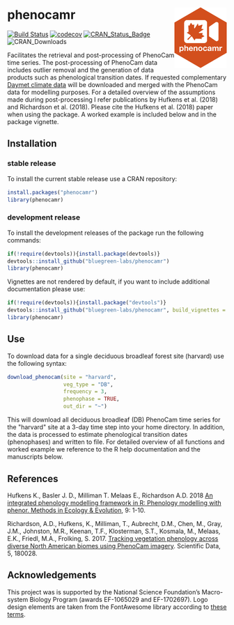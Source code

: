 # phenocamr <a href='https://bluegreen-labs.github.io/phenocamr/'><img src='https://github.com/bluegreen-labs/phenocamr/raw/master/phenocamr-logo.png' align="right" height="139" /></a>

[![Build Status](https://travis-ci.org/bluegreen-labs/phenocamr.svg?branch=master)](https://travis-ci.org/bluegreen-labs/phenocamr)
[![codecov](https://codecov.io/gh/bluegreen-labs/phenocamr/branch/master/graph/badge.svg)](https://codecov.io/gh/bluegreen-labs/phenocamr)
[![CRAN\_Status\_Badge](https://www.r-pkg.org/badges/version/phenocamr)](https://cran.r-project.org/package=phenocamr)
![CRAN\_Downloads](https://cranlogs.r-pkg.org/badges/grand-total/phenocamr)

Facilitates the retrieval and post-processing of PhenoCam time series. The post-processing of PhenoCam data includes outlier removal and the generation of data products such as phenological transition dates. If requested complementary [Daymet climate data](https://daymet.ornl.gov/) will be downloaded and merged with the PhenoCam data for modelling purposes. For a detailed overview of the assumptions made during post-processing I refer publications by Hufkens et al. (2018) and Richardson et al. (2018). Please cite the Hufkens et al. (2018) paper when using the package. A worked example is included below and in the package vignette.

## Installation

### stable release

To install the current stable release use a CRAN repository:

```R
install.packages("phenocamr")
library(phenocamr)
```

### development release

To install the development releases of the package run the following commands:

```R
if(!require(devtools)){install.package(devtools)}
devtools::install_github("bluegreen-labs/phenocamr")
library(phenocamr)
```

Vignettes are not rendered by default, if you want to include additional documentation please use:

```R
if(!require(devtools)){install.package("devtools")}
devtools::install_github("bluegreen-labs/phenocamr", build_vignettes = TRUE)
library(phenocamr)
```

## Use

To download data for a single deciduous broadleaf forest site (harvard) use the following syntax:

```R
download_phenocam(site = "harvard",
                  veg_type = "DB",
                  frequency = 3,
                  phenophase = TRUE,
                  out_dir = "~")
```

This will download all deciduous broadleaf (DB) PhenoCam time series for the "harvard" site at a 3-day time step into your home directory. In addition, the data is processed to estimate phenological transition dates (phenophases) and written to file. For detailed overview of all functions and worked example we reference to the R help documentation and the manuscripts below.

## References

Hufkens K., Basler J. D., Milliman T. Melaas E., Richardson A.D. 2018 [An integrated phenology modelling framework in R: Phenology modelling with phenor. Methods in Ecology & Evolution](http://onlinelibrary.wiley.com/doi/10.1111/2041-210X.12970/full), 9: 1-10.

Richardson, A.D., Hufkens, K., Milliman, T., Aubrecht, D.M., Chen, M., Gray, J.M., Johnston, M.R., Keenan, T.F., Klosterman, S.T., Kosmala, M., Melaas, E.K., Friedl, M.A., Frolking, S. 2017. [Tracking vegetation phenology across diverse North American biomes using PhenoCam imagery](https://www.nature.com/articles/sdata201828). Scientific Data, 5, 180028.

## Acknowledgements

This project was is supported by the National Science Foundation’s Macro-system Biology Program (awards EF-1065029 and EF-1702697). Logo design elements are taken from the FontAwesome library according to [these terms](https://fontawesome.com/license).

